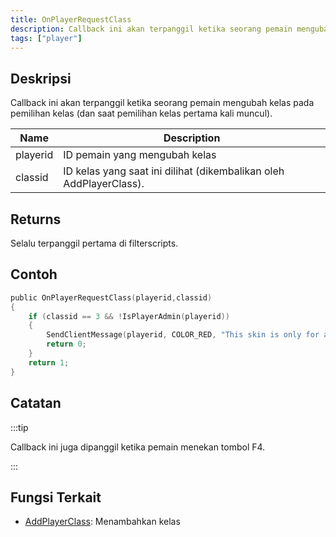 ```yaml
---
title: OnPlayerRequestClass
description: Callback ini akan terpanggil ketika seorang pemain mengubah kelas pada pemilihan kelas (dan saat pemilihan kelas pertama kali muncul).
tags: ["player"]
---
```


## Deskripsi

Callback ini akan terpanggil ketika seorang pemain mengubah kelas pada pemilihan kelas (dan saat pemilihan kelas pertama kali muncul).

| Name     | Description                                                        |
| -------- | ------------------------------------------------------------------ |
| playerid | ID pemain yang mengubah kelas                                      |
| classid  | ID kelas yang saat ini dilihat (dikembalikan oleh AddPlayerClass). |

## Returns

Selalu terpanggil pertama di filterscripts.

## Contoh

```c
public OnPlayerRequestClass(playerid,classid)
{
    if (classid == 3 && !IsPlayerAdmin(playerid))
    {
        SendClientMessage(playerid, COLOR_RED, "This skin is only for admins!");
        return 0;
    }
    return 1;
}
```

## Catatan

:::tip

Callback ini juga dipanggil ketika pemain menekan tombol F4.

:::

## Fungsi Terkait

- [AddPlayerClass](../functions/AddPlayerClass): Menambahkan kelas
